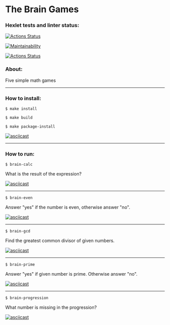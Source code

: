 # The Brain Games

### Hexlet tests and linter status:
[![Actions Status](https://github.com/winternen/python-project-lvl1/workflows/hexlet-check/badge.svg)](https://github.com/winternen/python-project-lvl1/actions)

[![Maintainability](https://api.codeclimate.com/v1/badges/a99a88d28ad37a79dbf6/maintainability)](https://codeclimate.com/github/winternen/python-project-lvl1)

[![Actions Status](https://github.com/winternen/python-project-lvl1/workflows/linter-check/badge.svg)](https://github.com/winternen/python-project-lvl1/actions)

### About:
  Five simple math games
***
### How to install:
  ` $ make install `
  
  ` $ make build `
  
  ` $ make package-install `
  
  [![asciicast](https://asciinema.org/a/tnG8q39cnjCHs3GT7VzrhRT01.svg)](https://asciinema.org/a/tnG8q39cnjCHs3GT7VzrhRT01)
***
### How to run:
  ` $ brain-calc `

  What is the result of the expression?
  
  [![asciicast](https://asciinema.org/a/s2ANIJYPkNf30oJvSjPkv7xg5.svg)](https://asciinema.org/a/s2ANIJYPkNf30oJvSjPkv7xg5)
  
  ***
  ` $ brain-even `

  Answer "yes" if the number is even, otherwise answer "no".
  
  [![asciicast](https://asciinema.org/a/SxJ4ogWTlQMigbpulIIsRZtmD.svg)](https://asciinema.org/a/SxJ4ogWTlQMigbpulIIsRZtmD)
  
  ***
  ` $ brain-gcd `

  Find the greatest common divisor of given numbers.
  
  [![asciicast](https://asciinema.org/a/u9C29DELNmhhokgJv8E7rZq9M.svg)](https://asciinema.org/a/u9C29DELNmhhokgJv8E7rZq9M)
  
  ***
  ` $ brain-prime `

  Answer "yes" if given number is prime. Otherwise answer "no".
  
  [![asciicast](https://asciinema.org/a/FLqDSp3jbaxl39uyn5Q65Arh3.svg)](https://asciinema.org/a/FLqDSp3jbaxl39uyn5Q65Arh3)
  
  ***
  ` $ brain-progression `

  What number is missing in the progression?
  
  [![asciicast](https://asciinema.org/a/WJBvMfzyqemMnV2LZ2tokjG7A.svg)](https://asciinema.org/a/WJBvMfzyqemMnV2LZ2tokjG7A)
  
